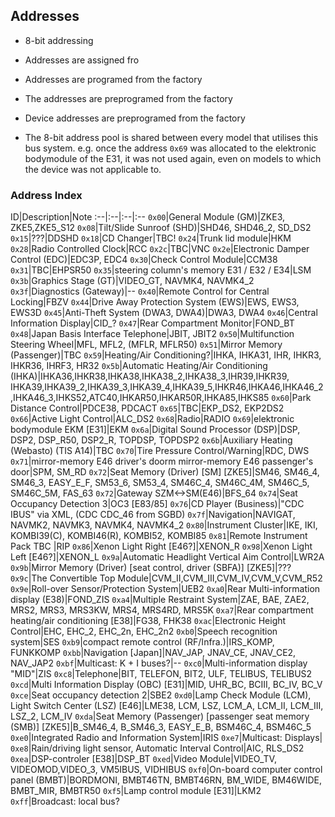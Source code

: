 ## Addresses

- 8-bit addressing
- Addresses are assigned fro
- Addresses are programed from the factory
- The addresses are preprogramed from the factory

- Device addresses are preprogramed from the factory
- The 8-bit address pool is shared between every model that utilises this bus system. e.g. once the address `0x69` was allocated to the elektronic bodymodule of the E31, it was not used again, even on models to which the device was not applicable to.

### Address Index

ID|Description|Note
:--|:--|:--|:--
`0x00`|General Module (GM)|ZKE3, ZKE5,ZKE5\_S12
`0x08`|Tilt/Slide Sunroof (SHD)|SHD46, SHD46\_2, SD\_DS2
`0x15`|???|DDSHD
`0x18`|CD Changer|TBC!
`0x24`|Trunk lid module|HKM
`0x28`|Radio Controlled Clock|RCC
`0x2c`|TBC|VNC
`0x2e`|Electronic Damper Control (EDC)|EDC3P, EDC4
`0x30`|Check Control Module|CCM38
`0x31`|TBC|EHPSR50
`0x35`|steering column's memory E31 / E32 / E34|LSM
`0x3b`|Graphics Stage (GT)|VIDEO\_GT, NAVMK4, NAVMK4\_2
`0x3f`|Diagnostics (Gateway)|--
`0x40`|Remote Control for Central Locking|FBZV
`0x44`|Drive Away Protection System (EWS)|EWS, EWS3, EWS3D
`0x45`|Anti-Theft System (DWA3, DWA4)|DWA3, DWA4
`0x46`|Central Information Display|CID_?
`0x47`|Rear Compartment Monitor|FOND\_BT
`0x48`|Japan Basis Interface Telephone|JBIT, JBIT2
`0x50`|Multifunction Steering Wheel|MFL, MFL2, (MFLR, MFLR50)
`0x51`|Mirror Memory (Passenger)|TBC
`0x59`|Heating/Air Conditioning?|IHKA, IHKA31, IHR, IHKR3, IHKR36, IHRF3, HR32
`0x5b`|Automatic Heating/Air Conditioning (IHKA)|IHKA36,IHKR38,IHKA38,IHKA38\_2,IHKA38\_3,IHR39,IHKR39, IHKA39,IHKA39\_2,IHKA39\_3,IHKA39\_4,IHKA39\_5,IHKR46,IHKA46,IHKA46\_2,IHKA46\_3,IHKS52,ATC40,IHKAR50,IHKAR50R,IHKA85,IHKS85
`0x60`|Park Distance Control|PDCE38, PDCACT
`0x65`|TBC|EKP\_DS2, EKP2DS2
`0x66`|Active Light Control|ALC\_DS2
`0x68`|Radio|RADIO
`0x69`|elektronic bodymodule EKM [E31]|EKM
`0x6a`|Digital Sound Processor (DSP)|DSP, DSP2, DSP\_R50, DSP2\_R, TOPDSP, TOPDSP2
`0x6b`|Auxiliary Heating (Webasto) (TIS A14)|TBC
`0x70`|Tire Pressure Control/Warning|RDC, DWS
`0x71`|mirror-memory E46 driver's doorm mirror-memory E46 passenger's door|SPM, SM\_RD
`0x72`|Seat Memory (Driver) [SM] [ZKE5]|SM46, SM46\_4, SM46\_3, EASY\_E\_F, SM53\_6, SM53\_4, SM46C\_4, SM46C\_4M, SM46C\_5, SM46C\_5M, FAS\_63
`0x72`|Gateway SZM<->SM(E46)|BFS\_64
`0x74`|Seat Occupancy Detection 3|OC3 [E83/85]
`0x76`|CD Player (Business)|"CDC IBUS" via XML, (CDC CDC_46 from SGBD)
`0x7f`|Navigation|NAVIGAT, NAVMK2, NAVMK3, NAVMK4, NAVMK4\_2
`0x80`|Instrument Cluster|IKE, IKI, KOMBI39(C), KOMBI46(R), KOMBI52, KOMBI85
`0x81`|Remote Instrument Pack TBC |RIP
`0x86`|Xenon Light Right [E46?]|XENON\_R
`0x98`|Xenon Light Left [E46?]|XENON\_L
`0x9a`|Automatic Headlight Vertical Aim Control|LWR2A
`0x9b`|Mirror Memory (Driver) [seat control, driver (SBFA)] [ZKE5]|???
`0x9c`|The Convertible Top Module|CVM\_II,CVM\_III,CVM\_IV,CVM\_V,CVM\_R52
`0x9e`|Roll-over Sensor/Protection System|UEB2
`0xa0`|Rear Multi-information display (E38)|FOND\_ZIS
`0xa4`|Multiple Restraint System|ZAE, BAE, ZAE2, MRS2, MRS3, MRS3KW, MRS4, MRS4RD, MRS5K
`0xa7`|Rear compartment heating/air conditioning [E38]|FG38, FHK38
`0xac`|Electronic Height Control|EHC, EHC\_2, EHC\_2n, EHC\_2n2
`0xb0`|Speech recognition system|SES
`0xb9`|compact remote control (RF/Infra.)|IRS\_KOMP, FUNKKOMP
`0xbb`|Navigation [Japan]|NAV\_JAP, JNAV\_CE, JNAV\_CE2, NAV\_JAP2
`0xbf`|Multicast: K + I buses?|--
`0xc0`|Multi-information display "MID"|ZIS
`0xc8`|Telephone|BIT, TELEFON, BIT2, ULF, TELIBUS, TELIBUS2
`0xcd`|Multi Information Display (OBC) [E31]|MID, UHR\_BC, BCIII, BC\_IV, BC\_V
`0xce`|Seat occupancy detection 2|SBE2
`0xd0`|Lamp Check Module (LCM), Light Switch Center (LSZ) [E46]|LME38, LCM, LSZ, LCM\_A, LCM\_II, LCM\_III, LSZ\_2, LCM\_IV
`0xda`|Seat Memory (Passenger) [passenger seat memory (SMB)] [ZKE5]|B\_SM46\_4, B\_SM46\_3, EASY\_E\_B, BSM46C\_4, BSM46C\_5
`0xe0`|Integrated Radio and Information System|IRIS
`0xe7`|Multicast: Displays|
`0xe8`|Rain/driving light sensor, Automatic Interval Control|AIC, RLS\_DS2
`0xea`|DSP-controler [E38]|DSP\_BT
`0xed`|Video Module|VIDEO\_TV, VIDEOMOD,VIDEO\_3, VM5IBUS, VIDHIBUS
`0xf0`|On-board computer control panel (BMBT)|BORDMONI, BMBT46TN, BMBT46RN, BM\_WIDE, BM46WIDE, BMBT\_MIR, BMBTR50
`0xf5`|Lamp control module [E31]|LKM2
`0xff`|Broadcast: local bus?
